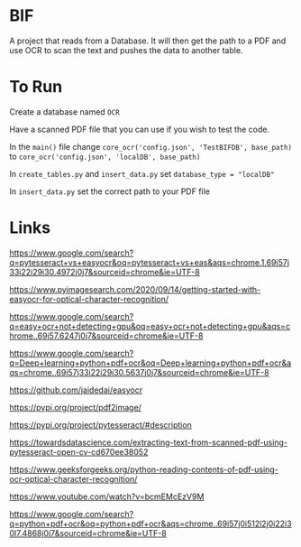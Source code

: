 # BIF

A project that reads from a Database. It will then get the path to a PDF and use OCR to scan the text and pushes the data to another table.

# To Run

Create a database named `OCR`

Have a scanned PDF file that you can use if you wish to test the code.

In the `main()` file change `core_ocr('config.json', 'TestBIFDB', base_path)` to `core_ocr('config.json', 'localDB', base_path)`

In `create_tables.py` and `insert_data.py` set `database_type = "localDB"`

In `insert_data.py` set the correct path to your PDF file


# Links


https://www.google.com/search?q=pytesseract+vs+easyocr&oq=pytesseract+vs+eas&aqs=chrome.1.69i57j33i22i29i30.4972j0j7&sourceid=chrome&ie=UTF-8

https://www.pyimagesearch.com/2020/09/14/getting-started-with-easyocr-for-optical-character-recognition/

https://www.google.com/search?q=easy+ocr+not+detecting+gpu&oq=easy+ocr+not+detecting+gpu&aqs=chrome..69i57.6247j0j7&sourceid=chrome&ie=UTF-8

https://www.google.com/search?q=Deep+learning+python+pdf+ocr&oq=Deep+learning+python+pdf+ocr&aqs=chrome..69i57j33i22i29i30.5637j0j7&sourceid=chrome&ie=UTF-8

https://github.com/jaidedai/easyocr

https://pypi.org/project/pdf2image/

https://pypi.org/project/pytesseract/#description

https://towardsdatascience.com/extracting-text-from-scanned-pdf-using-pytesseract-open-cv-cd670ee38052

https://www.geeksforgeeks.org/python-reading-contents-of-pdf-using-ocr-optical-character-recognition/

https://www.youtube.com/watch?v=bcmEMcEzV9M

https://www.google.com/search?q=python+pdf+ocr&oq=python+pdf+ocr&aqs=chrome..69i57j0i512l2j0i22i30l7.4868j0j7&sourceid=chrome&ie=UTF-8
